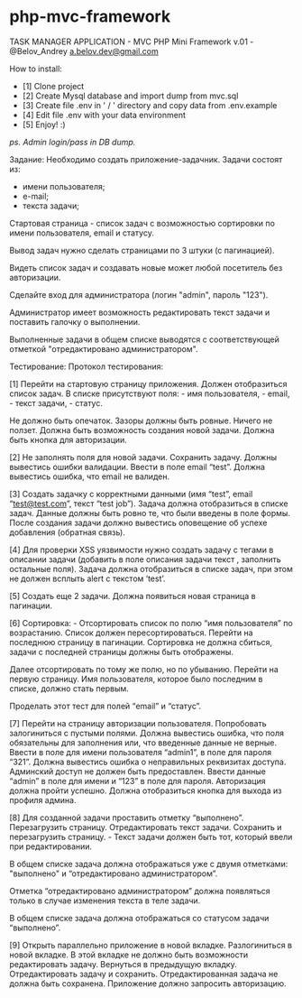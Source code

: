 # php-mvc-framework
TASK MANAGER APPLICATION - MVC PHP Mini Framework v.01 - @Belov_Andrey a.belov.dev@gmail.com 

How to install:
- [1] Clone project
- [2] Create Mysql database and import dump from mvc.sql
- [3] Create file .env in ' / ' directory and copy data from .env.example
- [4] Edit file .env with your data environment
- [5] Enjoy! :)

<i>ps. Admin login/pass in DB dump.</i>

Задание:
Необходимо создать приложение-задачник. Задачи состоят из:
- имени пользователя; 
- е-mail; 
- текста задачи;

Стартовая страница - список задач с возможностью сортировки по имени пользователя, email и статусу.

Вывод задач нужно сделать страницами по 3 штуки (с пагинацией).

Видеть список задач и создавать новые может любой посетитель без авторизации.

Сделайте вход для администратора (логин "admin", пароль "123").

Администратор имеет возможность редактировать текст задачи и поставить галочку о выполнении.

Выполненные задачи в общем списке выводятся с соответствующей отметкой "отредактировано администратором".

Тестирование:
Протокол тестирования:

[1] Перейти на стартовую страницу приложения. Должен отобразиться список задач. В списке присутствуют поля: - имя пользователя, - email, - текст задачи, - статус.

Не должно быть опечаток. Зазоры должны быть ровные. Ничего не ползет. Должна быть возможность создания новой задачи. Должна быть кнопка для авторизации.

[2] Не заполнять поля для новой задачи. Сохранить задачу. Должны вывестись ошибки валидации. Ввести в поле email “test”. Должна вывестись ошибка, что email не валиден.

[3] Создать задачку с корректными данными (имя “test”, email “test@test.com”, текст “test job”). Задача должна отобразиться в списке задач. Данные должны быть ровно те, что были введены в поле формы. После создания задачи должно вывестись оповещение об успехе добавления (обратная связь).

[4] Для проверки XSS уязвимости нужно создать задачу с тегами в описании задачи (добавить в поле описания задачи текст <script>alert(‘test’);</script>, заполнить остальные поля). Задача должна отобразиться в списке задач, при этом не должен всплыть alert c текстом ‘test’.

[5] Создать еще 2 задачи. Должна появиться новая страница в пагинации.

[6] Сортировка: - Отсортировать список по полю “имя пользователя” по возрастанию. Список должен пересортироваться. Перейти на последнюю страницу в пагинации. Сортировка не должна сбиться, задачи с последней страницы должны быть отображены.

Далее отсортировать по тому же полю, но по убыванию. Перейти на первую страницу. Имя пользователя, которое было последним в списке, должно стать первым.

Проделать этот тест для полей “email” и “статус”.

[7] Перейти на страницу авторизации пользователя. Попробовать залогиниться с пустыми полями. Должна вывестись ошибка, что поля обязательны для заполнения или, что введенные данные не верные. Ввести в поле для имени пользователя “admin1”, в поле для пароля “321”. Должна вывестись ошибка о неправильных реквизитах доступа. Админский доступ не должен быть предоставлен. Ввести данные “admin” в поле для имени и “123” в поле для пароля. Авторизация должна пройти успешно. Должна отобразиться кнопка для выхода из профиля админа.

[8] Для созданной задачи проставить отметку “выполнено”. Перезагрузить страницу. Отредактировать текст задачи. Сохранить и перезагрузить страницу. - Текст задачи должен быть тот, который ввели при редактировании.

В общем списке задача должна отображаться уже с двумя отметками: "выполнено" и “отредактировано администратором”.

Отметка “отредактировано администратором” должна появляться только в случае изменения текста в теле задачи.

В общем списке задача должна отображаться со статусом задачи “выполнено”.

[9] Открыть параллельно приложение в новой вкладке. Разлогиниться в новой вкладке. В этой вкладке не должно быть возможности редактировать задачу. Вернуться в предыдущую вкладку. Отредактировать задачу и сохранить. Отредактированная задача не должна быть сохранена. Приложение должно запросить авторизацию.
